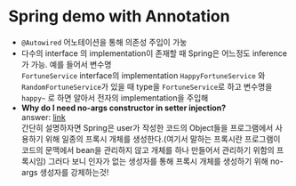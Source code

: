 # Spring demo with Annotation   
   
- `@Autowired` 어노테이션을 통해 의존성 주입이 가눙   
- 다수의 interface 의 implementation이 존재할 때 Spring은 어느정도 inference 가 가능. 예를 들어서 변수명   
`FortuneService` interface의 implementation `HappyFortuneService` 와 `RandomFortuneService`가 있을 때 type을 `FortuneService`로 하고 변수명을 `happy~` 로 하면 알아서 전자의 implementation을 주입해
- **Why do I need no-args constructor in setter injection?**   
answer: [link](https://stackoverflow.com/questions/48410451/why-do-i-need-a-no-args-constructor-to-use-applicationscoped-beans-with-construc)   
간단히 설명하자면 Spring은 user가 작성한 코드의 Object들을 프로그램에서 사용하기 위해 일종의 프록시 개체를 생성한다.(여기서 말하는 프록시란 프로그램이 코드의 문맥에서 bean을 관리하지 않고 개체를 하나 만들어서 관리하기 위함의 프록시임) 그러다 보니 인자가 없는 생성자를 통해 프록시 개체를 생성하기 위해 no-args 생성자를 강제하는것!